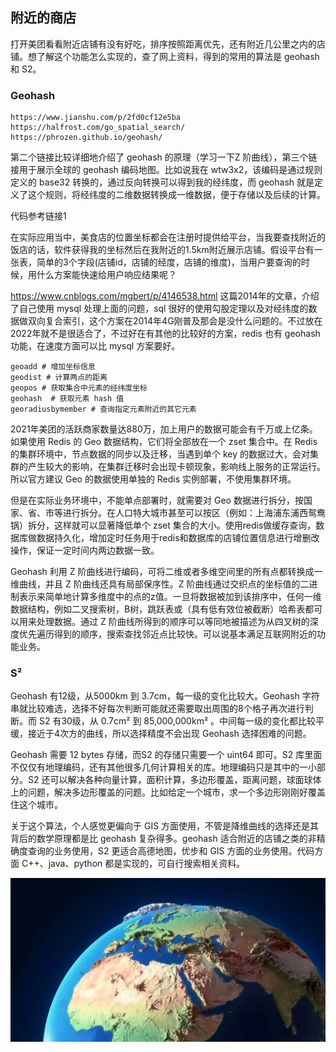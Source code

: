 ## 附近的商店

打开美团看看附近店铺有没有好吃，排序按照距离优先，还有附近几公里之内的店铺。想了解这个功能怎么实现的，查了网上资料，得到的常用的算法是 geohash 和 S2。

### Geohash

```
https://www.jianshu.com/p/2fd0cf12e5ba
https://halfrost.com/go_spatial_search/
https://phrozen.github.io/geohash/
```

第二个链接比较详细地介绍了 geohash 的原理（学习一下Z 阶曲线），第三个链接用于展示全球的 geohash 编码地图。比如说我在 wtw3x2，该编码是通过规则定义的 base32 转换的，通过反向转换可以得到我的经纬度，而 geohash 就是定义了这个规则，将经纬度的二维数据转换成一维数据，便于存储以及后续的计算。

代码参考链接1



在实际应用当中，美食店的位置坐标都会在注册时提供给平台，当我要查找附近的饭店的话，软件获得我的坐标然后在我附近的1.5km附近展示店铺。假设平台有一张表，简单的3个字段(店铺id，店铺的经度，店铺的维度)，当用户要查询的时候，用什么方案能快速给用户响应结果呢？

https://www.cnblogs.com/mgbert/p/4146538.html
这篇2014年的文章，介绍了自己使用 mysql 处理上面的问题，sql 很好的使用勾股定理以及对经纬度的数据做双向复合索引，这个方案在2014年4G刚普及那会是没什么问题的。不过放在2022年就不是很适合了，不过好在有其他的比较好的方案，redis 也有 geohash 功能，在速度方面可以比 mysql 方案要好。

```
geoadd # 增加坐标信息
geodist # 计算两点的距离
geopos # 获取集合中元素的经纬度坐标
geohash  # 获取元素 hash 值
georadiusbymember # 查询指定元素附近的其它元素
```
2021年美团的活跃商家数量达880万，加上用户的数据可能会有千万或上亿条。如果使用 Redis 的 Geo 数据结构，它们将全部放在一个 zset 集合中。在 Redis 的集群环境中，节点数据的同步以及迁移，当遇到单个 key 的数据过大，会对集群的产生较大的影响，在集群迁移时会出现卡顿现象，影响线上服务的正常运行。所以官方建议 Geo 的数据使用单独的 Redis 实例部署，不使用集群环境。

但是在实际业务环境中，不能单点部署时，就需要对 Geo 数据进行拆分，按国家、省、市等进行拆分。在人口特大城市甚至可以按区（例如：上海浦东浦西鸳鸯锅）拆分，这样就可以显著降低单个 zset 集合的大小。使用redis做缓存查询，数据库做数据持久化，增加定时任务用于redis和数据库的店铺位置信息进行增删改操作，保证一定时间内两边数据一致。

Geohash 利用 Z 阶曲线进行编码，可将二维或者多维空间里的所有点都转换成一维曲线，并且 Z 阶曲线还具有局部保序性。Z 阶曲线通过交织点的坐标值的二进制表示来简单地计算多维度中的点的z值。一旦将数据被加到该排序中，任何一维数据结构，例如二叉搜索树，B树，跳跃表或（具有低有效位被截断）哈希表都可以用来处理数据。通过 Z 阶曲线所得到的顺序可以等同地被描述为从四叉树的深度优先遍历得到的顺序，搜索查找邻近点比较快。可以说基本满足互联网附近的功能业务。

### S²

Geohash 有12级，从5000km 到 3.7cm，每一级的变化比较大。Geohash 字符串就比较难选，选择不好每次判断可能就还需要取出周围的8个格子再次进行判断。而 S2 有30级，从 0.7cm² 到 85,000,000km² 。中间每一级的变化都比较平缓，接近于4次方的曲线，所以选择精度不会出现 Geohash 选择困难的问题。

Geohash 需要 12 bytes 存储，而S2 的存储只需要一个 uint64 即可。S2 库里面不仅仅有地理编码，还有其他很多几何计算相关的库。地理编码只是其中的一小部分。S2 还可以解决各种向量计算，面积计算，多边形覆盖，距离问题，球面球体上的问题，解决多边形覆盖的问题。比如给定一个城市，求一个多边形刚刚好覆盖住这个城市。

关于这个算法，个人感觉更偏向于 GIS 方面使用，不管是降维曲线的选择还是其背后的数学原理都是比 geohash 复杂得多。geohash 适合附近的店铺之类的非精确度查询的业务使用，S2 更适合高德地图，优步和 GIS 方面的业务使用。代码方面 C++、java、python 都是实现的，可自行搜索相关资料。

![earth](/img/article-img/2023/0418_1.png)
